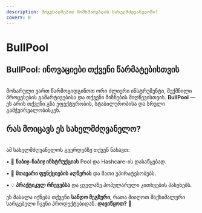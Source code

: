 ```yaml
---
description: მოგესალმებით მომხმარებლის სახელმძღვანელოში!
coverY: 0
---
```


# BullPool

## BullPool: ინოვაციები თქვენი წარმატებისთვის

\
მოხარული ვართ წარმოგიდგინოთ ორი ძლიერი ინსტრუმენტი, შექმნილი პროცესების გამარტივებისა და თქვენი მიზნების მიღწევისთვის. **BullPool** — ეს არის თქვენი გზა ეფექტურობის, სტაბილურობისა და სრული გამჭვირვალობისკენ.

## რას მოიცავს ეს სახელმძღვანელო?

\
ამ სახელმძღვანელოს გვერდებზე თქვენ ნახავთ:

• 🔧 **ნაბიჯ-ნაბიჯ ინსტრუქციას** Pool და Hashcare-ის დასაწყებად.

• 🌟 **მთავარი ფუნქციების აღწერას** და მათი უპირატესობებს.

• 💡 **პრაქტიკულ რჩევებსა** და ყველაზე პოპულარული კითხვების პასუხებს.

ეს მასალა იქნება თქვენი **სანდო მეგზური**, რათა მიიღოთ მაქსიმალური სარგებელი ჩვენი პროდუქტებიდან. **დავიწყოთ? 🚀**
